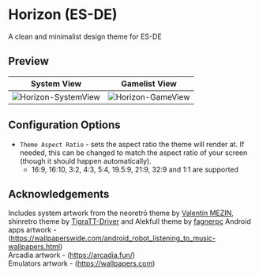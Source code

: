# Horizon (ES-DE)
A clean and minimalist design theme for ES-DE

## **Preview**
| System View | Gamelist View |
|----|----|
| ![Horizon-SystemView](https://github.com/RobZombie9043/horizon-es-de/assets/77545967/64ced68e-d510-4d10-aef2-94f53728fed7) | ![Horizon-GameView](https://github.com/RobZombie9043/horizon-es-de/assets/77545967/254be2cc-7f53-4c35-b986-94bb9b88301d) |

## **Configuration Options**

- `Theme Aspect Ratio` - sets the aspect ratio the theme will render at. If needed, this can be changed to match the aspect ratio of your screen (though it should happen automatically).
   - 16:9, 16:10, 3:2, 4:3, 5:4, 19.5:9, 21:9, 32:9 and 1:1 are supported

## **Acknowledgements**

Includes system artwork from the neoretrō theme by [Valentin MEZIN](https://github.com/valsou), shinretro theme by [TigraTT-Driver](https://github.com/TigraTT-Driver) and Alekfull theme by [fagnerpc](https://github.com/fagnerpc)
Android apps artwork - (https://wallpaperswide.com/android_robot_listening_to_music-wallpapers.html)  
Arcadia artwork - (https://arcadia.fun/)  
Emulators artwork - (https://wallpapers.com)  
